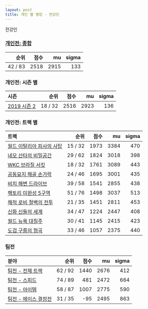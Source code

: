 ```yaml
---
layout: post
title: 개인 별 랭킹 - 전강인
---
```


전강인

### [개인전: 종합](../singles-full)

| 순위 | 점수 | mu | sigma |
|---:|---:|---:|---:|
| 42 / 83 | 2518 | 2915 | 133 |

### 개인전: 시즌 별

| 시즌 | 순위 | 점수 | mu | sigma |
|:---|---:|---:|---:|---:|
| [2019 시즌 2](../s2019_2) | 18 / 32 | 2516 | 2923 | 136 |

### 개인전: 트랙 별

| 트랙 | 순위 | 점수 | mu | sigma |
|:---|---:|---:|---:|---:|
| [월드 이탈리아 피사의 사탑](../pizza) | 15 / 32 | 1973 | 3384 | 470 |
| [네모 산타의 비밀공간](../santa) | 29 / 62 | 1824 | 3018 | 398 |
| [WKC 브라질 서킷](../brazil) | 18 / 32 | 1761 | 3089 | 443 |
| [공동묘지 해골 손가락](../haeson) | 24 / 46 | 1695 | 3001 | 435 |
| [비치 해변 드라이브](../haebyun) | 39 / 58 | 1541 | 2855 | 438 |
| [팩토리 미완성 5구역](../district5) | 51 / 76 | 1498 | 3037 | 513 |
| [해적 로비 절벽의 전투](../lobby) | 21 / 35 | 1451 | 2811 | 453 |
| [신화 신들의 세계](../shinsegye) | 34 / 47 | 1224 | 2447 | 408 |
| [월드 뉴욕 대질주](../newyork) | 30 / 41 | 1145 | 2415 | 423 |
| [도검 구름의 협곡](../hyupgog) | 33 / 46 | 1057 | 2375 | 440 |

### 팀전

| 분야 | 순위 | 점수 | mu | sigma |
|:---|---:|---:|---:|---:|
| [팀전 - 전체 트랙](../team-full) | 62 / 92 | 1440 | 2676 | 412 |
| [팀전 - 스피드](../team-speed) | 74 / 89 | 481 | 2472 | 664 |
| [팀전 - 아이템](../team-item) | 58 / 87 | 1007 | 2775 | 590 |
| [팀전 - 에이스 결정전](../team-ace) | 31 / 35 | -95 | 2495 | 863 |
